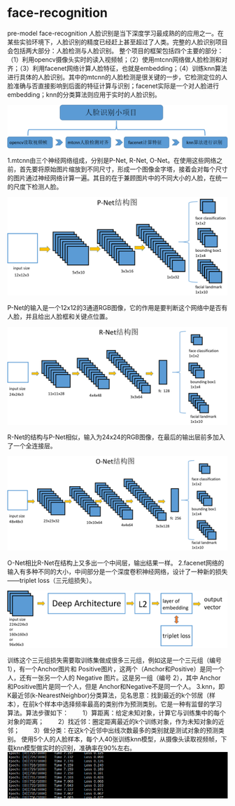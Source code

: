# face-recognition
pre-model face-recognition 
人脸识别是当下深度学习最成熟的的应用之一。在某些实验环境下，人脸识别的精度已经赶上甚至超过了人类。完整的人脸识别项目会包括两大部分：人脸检测与人脸识别。
整个项目的框架包括四个主要的部分：（1）利用opencv摄像头实时的读入视频帧；（2）使用mtcnn网络做人脸检测和对齐；（3）利用facenet网络计算人脸特征，也就是embedding；（4）训练knn算法进行具体的人脸识别。其中的mtcnn的人脸检测是很关键的一步，它检测定位的人脸准确与否直接影响到后面的特征计算与识别；facenet实际是一个对人脸进行embedding；knn的分类算法则应用于实时的人脸识别。

![image](https://github.com/fuxi5788/face-recognition/raw/master/images/face-recognition.png)

1.mtcnn由三个神经网络组成，分别是P-Net, R-Net, O-Net。在使用这些网络之前，首先要将原始图片缩放到不同尺寸，形成一个图像金字塔，接着会对每个尺寸的图片通过神经网络计算一遍。其目的在于兼顾图片中的不同大小的人脸，在统一的尺度下检测人脸。

![image](https://github.com/fuxi5788/face-recognition/raw/master/images/p-net.png)

P-Net的输入是一个12x12的3通道RGB图像，它的作用是要判断这个网络中是否有人脸，并且给出人脸框和关键点位置。

![image](https://github.com/fuxi5788/face-recognition/raw/master/images/r-net.png)

R-Net的结构与P-Net相似，输入为24x24的RGB图像，在最后的输出层前多加入了一个全连接层。

![image](https://github.com/fuxi5788/face-recognition/raw/master/images/o-net.png)

O-Net相比R-Net在结构上又多出一个中间层，输出结果一样。
2.facenet网络的输入有多种不同的大小，中间部分是一个深度卷积神经网络，设计了一种新的损失——triplet loss（三元组损失）。

![image](https://github.com/fuxi5788/face-recognition/raw/master/images/facenet.png)

训练这个三元组损失需要取训练集做成很多三元组，例如这是一个三元组（编号 1），有一个Anchor图片和 Positive图片，这两个（Anchor和Positive）是同一个人，还有一张另一个人的 Negative 图片。这是另一组（编号 2），其中 Anchor 和Positive图片是同一个人，但是 Anchor和Negative不是同一个人。
3.knn，即K最近邻(k-NearestNeighbor)分类算法，见名思意：找到最近的k个邻居（样本），在前k个样本中选择频率最高的类别作为预测类别。它是一种有监督的学习算法。算法步骤如下： 
  1）算距离：给定未知对象，计算它与训练集中的每个对象的距离； 
  2）找近邻：圈定距离最近的k个训练对象，作为未知对象的近邻； 
  3）做分类：在这k个近邻中出线次数最多的类别就是测试对象的预测类别。
使用5个人的人脸样本，每个人40张训练knn模型，从摄像头读取视频帧，下载knn模型做实时的识别，准确率在90%左右。
![image](https://github.com/fuxi5788/face-recognition/raw/master/images/log.png)
